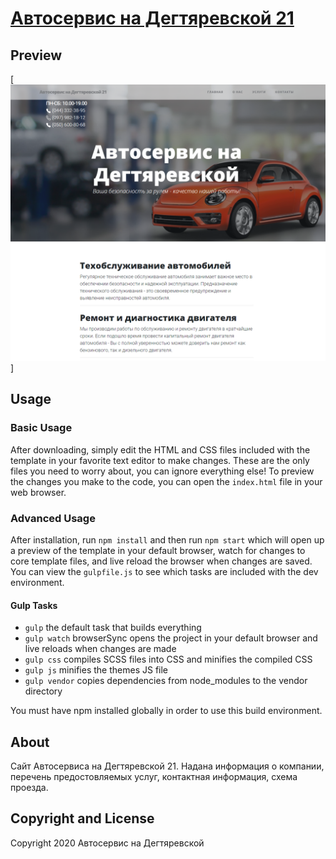 # [Aвтосервис на Дегтяревской 21](https://autonomy.com.ua/)

## Preview
[![Car service Preview](https://github.com/yuliayaskevych/yuliayaskevych.github.io/raw/main/img/preview.png)]

## Usage

### Basic Usage

After downloading, simply edit the HTML and CSS files included with the template in your favorite text editor to make changes. These are the only files you need to worry about, you can ignore everything else! To preview the changes you make to the code, you can open the `index.html` file in your web browser.

### Advanced Usage

After installation, run `npm install` and then run `npm start` which will open up a preview of the template in your default browser, watch for changes to core template files, and live reload the browser when changes are saved. You can view the `gulpfile.js` to see which tasks are included with the dev environment.

#### Gulp Tasks

* `gulp` the default task that builds everything
* `gulp watch` browserSync opens the project in your default browser and live reloads when changes are made
* `gulp css` compiles SCSS files into CSS and minifies the compiled CSS
* `gulp js` minifies the themes JS file
* `gulp vendor` copies dependencies from node_modules to the vendor directory

You must have npm installed globally in order to use this build environment.

## About

Сайт Автосервиса на Дегтяревской 21.
Надана информация о компании, перечень предостовляемых услуг, контактная информация, схема проезда.

## Copyright and License

Copyright 2020 Автосервис на Дегтяревской 
